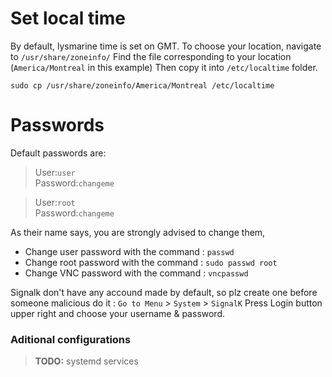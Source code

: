
# Set local time
By default, lysmarine time is set on GMT.
To choose your location, navigate to `/usr/share/zoneinfo/`
Find the file corresponding to your location (`America/Montreal` in this example)
Then copy it into `/etc/localtime`  folder.
```
sudo cp /usr/share/zoneinfo/America/Montreal /etc/localtime
```

# Passwords
Default passwords are:
> User:`user`<br> 
> Password:`changeme` 

> User:`root`<br> 
> Password:`changeme` 

As their name says, you are strongly advised to change them, 
 - Change user password with the command :  `passwd`
 - Change root password with the command :  `sudo passwd root`
 - Change VNC password with the command  :  `vncpasswd`

Signalk don't have any accound made by default, so plz create one before someone malicious do it :
`Go to Menu` > `System` > `SignalK`  Press Login button upper right and choose your username & password. 


### Aditional configurations
> __TODO:__ systemd services

